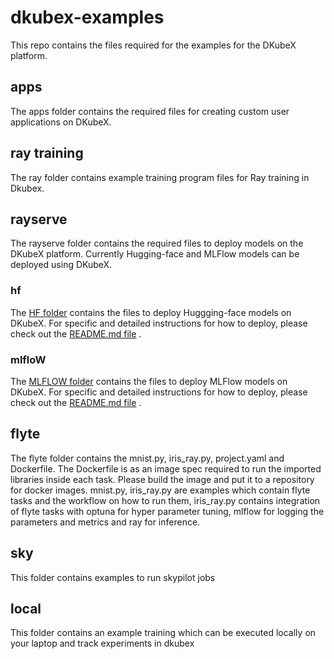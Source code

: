 # dkubex-examples
This repo contains the files required for the examples for the DKubeX platform.

## apps
The apps folder contains the required files for creating custom user applications on DKubeX.

## ray training

The ray folder contains example training program files for Ray training in Dkubex.

## rayserve
The rayserve folder contains the required files to deploy models on the DKubeX platform. Currently Hugging-face and MLFlow models can be deployed using DKubeX.

### hf
The [HF folder](rayserve/HF) contains the files to deploy Huggging-face models on DKubeX. For specific and detailed instructions for how to deploy, please check out the [README.md file](rayserve/HF/README.md) .

### mlfloW
The [MLFLOW folder](rayserve/MLFLOW) contains the files to deploy MLFlow models on DKubeX. For specific and detailed instructions for how to deploy, please check out the [README.md file](rayserve/MLFLOW/README.md) .

## flyte
The flyte folder contains the mnist.py, iris_ray.py, project.yaml and Dockerfile. The Dockerfile is as an image spec required to run the imported libraries inside each task. Please build the image and put it to a repository for docker images. 
mnist.py, iris_ray.py are examples which contain flyte tasks and the workflow on how to run them, iris_ray.py contains integration of flyte tasks with optuna for hyper parameter tuning, mlflow for logging the parameters and metrics and ray for inference. 

## sky
This folder contains examples to run skypilot jobs

## local
This folder contains an example training which can be executed locally on your laptop and track experiments in dkubex
